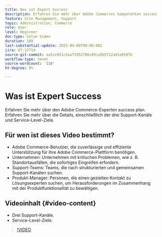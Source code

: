 ```yaml
---
title: Was ist Expert Success
description: Erfahren Sie mehr über Adobe Commerces kompetenten success plan, Support-Kanäle und Service-Level-Ziele für einen nahtlosen Kunden-Support.
feature: Site Management, Support
topic: Administration, Commerce
role: User
level: Beginner
doc-type: Value Video
duration: 189
last-substantial-update: 2025-04-08T00:00:00Z
jira: KT-17714
source-git-commit: aa5ce951c5aaf1952788c09ca9b5712a91e0507b
workflow-type: tm+mt
source-wordcount: '110'
ht-degree: 0%

---
```



# Was ist Expert Success

Erfahren Sie mehr über den Adobe Commerce-Experten success plan. Erfahren Sie mehr über die Details, einschließlich der drei Support-Kanäle und Service-Level-Ziele.

## Für wen ist dieses Video bestimmt?

* Adobe Commerce-Benutzer, die zuverlässige und effiziente Unterstützung für ihre Adobe Commerce-Plattform benötigen.
* Unternehmen: Unternehmen mit kritischen Problemen, wie z. B. Standortausfällen, die sofortiges Eingreifen erfordern.
* Support-Teams: Teams, die nach strukturierten und gemeinsamen Support-Kanälen suchen.
* Produkt-Manager: Personen, die einen gezielten Kontakt zu Lösungsexperten suchen, um Herausforderungen im Zusammenhang mit der Produktfunktionalität zu bewältigen.

## Videoinhalt {#video-content}

* Drei Support-Kanäle.
* Service-Level-Ziele.

>[!VIDEO](https://video.tv.adobe.com/v/3457508/?learn=on&enablevpops)
